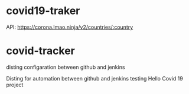 # covid19-traker

API: https://corona.lmao.ninja/v2/countries/:country


# covid-tracker
disting configaration between github and jenkins

Disting for automation between github and jenkins testing
Hello Covid 19 project
